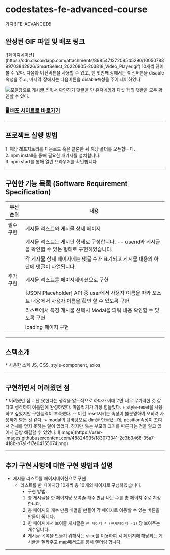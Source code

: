 # codestates-fe-advanced-course
가자!! FE-ADVANCED!!

<h2>완성된 GIF 파일 및 배포 링크</h2>
![페이지네이션](https://cdn.discordapp.com/attachments/898547137208545290/1005078399703842826/SmartSelect_20220805-203818_Video_Player.gif)
10개씩 끊어 볼 수 있다.
다음과 이전버튼을 사용할 수 있고, 맨 첫번째 장에서는 이전버튼을 disable속성을 주고, 마지막 장에서는 다음버튼을 disable속성을 주어 제어하였다.

![모달창으로 게시글 띄워서 확인하기](https://cdn.discordapp.com/attachments/898547137208545290/1005078399380893696/SmartSelect_20220805-204116_Video_Player.gif)
댓글을 단 유저네임과 다섯 개의 댓글을 모두 확인할 수 있다.


<h3><a href="" target='_blank'>🖥 배포 사이트로 바로가기  </a></h3>

*** 
<h2> 프로젝트 실행 방법 </h2>
1. 해당 레포지토리를 다운로드 혹은 클론한 뒤 해당 폴더를 오픈합니다. <br/>
2. npm install을 통해 필요한 패키지를 설치합니다.<br/>
3. npm start를 통해 열린 브라우저를 확인합니다<br/>

***
<h2> 구현한 기능 목록 (Software Requirement Specification)</h2>

우선순위|내용|
|---|---|
|필수 구현|게시물 리스트와 게시물 상세 페이지|
||게시물 리스트는 게시판 형태로 구성합니다. -- userid와 게시글을 확인할 수 있는 형태로 구현하였습니다.|
||각 게시물 상세 페이지에는 댓글 수가 표기되고 게시물 내용의 하단에 댓글이 나열됩니다.|
|추가 구현 | 게시물 리스트를 페이지네이션으로 구현|
||[JSON Placeholder] API 중 user에서 사용자 이름을 따와 포스트 내용에서 사용자 이름을 확인 할 수 있도록 구현 |
||리스트에서 특정 게시물 선택시 Modal을 띄워 내용 확인할 수 있도록 구현|
||loading 페이지 구현  |

*** 

<h2>스텍소개</h2>
* 사용한 스텍
JS, CSS, style-component, axios

*** 

<h2>구현하면서 어려웠던 점</h2>
* 어려웠던 점 
  + 난 못한다는 생각을 압도적으로 하다가 이대로면 너무 무기력한 것 같다고 생각하여 이틀만에 완성하였다. 마음먹기가 가장 힘들었다.
  + style-reset을 사용하고 싶었지만 구현능력이 부족했다. -- 이건 reset시키는 속성이 불분명하여 오히려 사용하기 힘든 것 같다.
  + modal의 뒷바탕으로 dim을 만들었는데, position속성이 꼬여서 전체를 덮지 못하는 일이 있었다.
    하지만 %는 부모의 크기를 따른다는 점을 알고 있어서 금방 해결할 수 있었다.
![image](https://user-images.githubusercontent.com/48824935/183073341-2c3b3468-35a7-418b-b7a1-f17e04155074.png)

*** 
<h2>추가 구현 사항에 대한 구현 방법과 설명</h2>

* 게시물 리스트를 페이지네이션으로 구현
   + 리스트를 한 페이지당 10개씩 총 10개의 페이지로 구성하였습니다. 
     - 구현 방법:
     1. 총 게시글을 한 페이지당 보여줄 개수 만큼 나눈 수를 총 페이지 수로 지정합니다. 
     2. 총 페이지의 개수 만큼 배열을 만들어 각 페이지로 이동할 수 있는 버튼을 만들어 줍니다.
     3. 한 페이지에서 보여줄 게시글은 `한 페이지 * (현재페이지 -1)` 당 보여주는 개수입니다. 
     4. 게시글 목록을 만들기 위해서는 slice를 이용하여 각 페이지에 해당되는 게시글을 잘라주고 map메서드를 통해 렌더링 합니다. 
  
***
